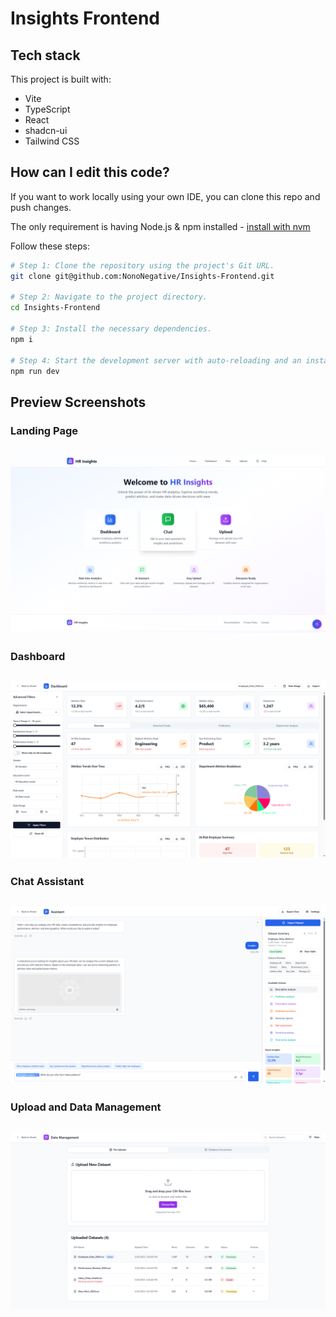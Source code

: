 # Insights Frontend

## Tech stack
This project is built with:
- Vite
- TypeScript
- React
- shadcn-ui
- Tailwind CSS

## How can I edit this code?

If you want to work locally using your own IDE, you can clone this repo and push changes.

The only requirement is having Node.js & npm installed - [install with nvm](https://github.com/nvm-sh/nvm#installing-and-updating)

Follow these steps:

```sh
# Step 1: Clone the repository using the project's Git URL.
git clone git@github.com:NonoNegative/Insights-Frontend.git

# Step 2: Navigate to the project directory.
cd Insights-Frontend

# Step 3: Install the necessary dependencies.
npm i

# Step 4: Start the development server with auto-reloading and an instant preview.
npm run dev
```

## Preview Screenshots

### Landing Page
![Landing Page](./preview/Landing.png)
---

### Dashboard
![Dashboard](./preview/Dash.png)
---

### Chat Assistant
![Chat](./preview/Chat.png)
---

### Upload and Data Management
![Upload](./preview/Upload.png)
---
